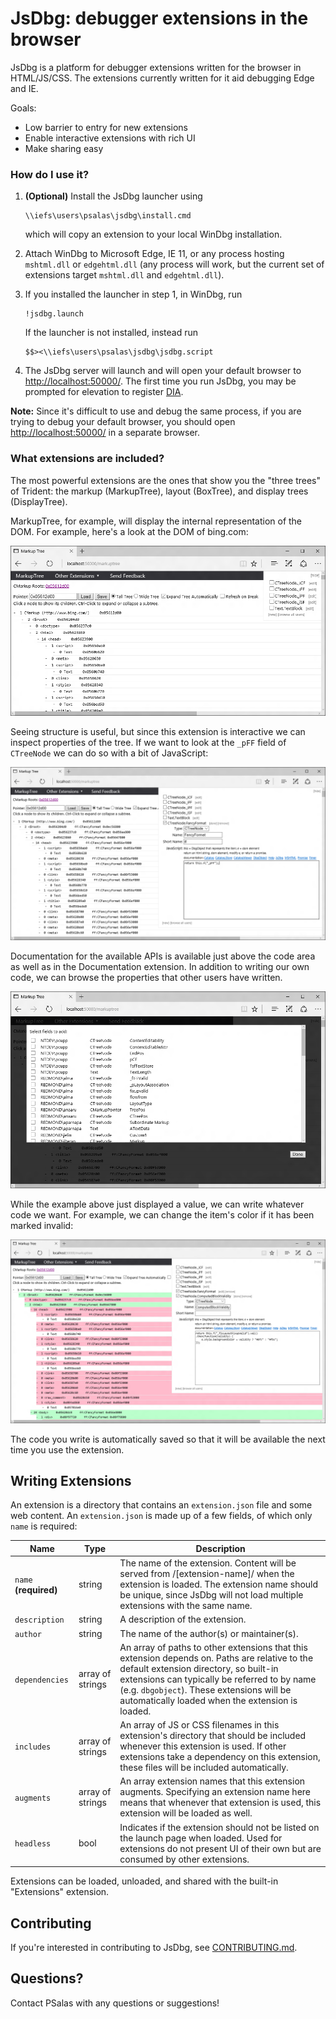 # JsDbg: debugger extensions in the browser
JsDbg is a platform for debugger extensions written for the browser in HTML/JS/CSS.  The extensions currently written for it aid debugging Edge and IE.

Goals:
- Low barrier to entry for new extensions
- Enable interactive extensions with rich UI
- Make sharing easy

### How do I use it?
1. **(Optional)** Install the JsDbg launcher using
    ```
    \\iefs\users\psalas\jsdbg\install.cmd
    ```

    which will copy an extension to your local WinDbg installation.
2. Attach WinDbg to Microsoft Edge, IE 11, or any process hosting `mshtml.dll` or `edgehtml.dll` (any process will work, but the current set of extensions target `mshtml.dll` and `edgehtml.dll`).
3. If you installed the launcher in step 1, in WinDbg, run

    ```
    !jsdbg.launch
    ```

    If the launcher is not installed, instead run

    ```
    $$><\\iefs\users\psalas\jsdbg\jsdbg.script
    ```

4. The JsDbg server will launch and will open your default browser to [http://localhost:50000/](http://localhost:50000/).  The first time you run JsDbg, you may be prompted for elevation to register [DIA](https://msdn.microsoft.com/en-us/library/x93ctkx8.aspx).

**Note:** Since it's difficult to use and debug the same process, if you are trying to debug your default browser, you should open [http://localhost:50000/](http://localhost:50000/) in a separate browser.

### What extensions are included?
The most powerful extensions are the ones that show you the "three trees" of Trident: the markup (MarkupTree), layout (BoxTree), and display trees (DisplayTree).

MarkupTree, for example, will display the internal representation of the DOM.  For example, here's a look at the DOM of bing.com:

![Bing MarkupTree](./readme/markuptree_1.png "Bing MarkupTree") 

Seeing structure is useful, but since this extension is interactive we can inspect properties of the tree.  If we want to look at the `_pFF` field of `CTreeNode` we can do so with a bit of JavaScript:

![Adding a field](./readme/markuptree_2.png "Adding a field")

Documentation for the available APIs is available just above the code area as well as in the Documentation extension.  In addition to writing our own code, we can browse the properties that other users have written.

![Browsing other users' fields](./readme/markuptree_3.png "Browsing other users' fields")

While the example above just displayed a value, we can write whatever code we want.  For example, we can change the item's color if it has been marked invalid:

![Using color to visualize a value](./readme/markuptree_4.png "Using color to visualize a value")

The code you write is automatically saved so that it will be available the next time you use the extension.

## Writing Extensions

An extension is a directory that contains an `extension.json` file and some web content.  An `extension.json` is made up of a few fields, of which only `name` is required:

Name | Type | Description
-----|------|------------
`name` **(required)** | string | The name of the extension.  Content will be served from /[extension-name]/ when the extension is loaded.  The extension name should be unique, since JsDbg will not load multiple extensions with the same name.
`description` | string | A description of the extension.
`author` | string | The name of the author(s) or maintainer(s).
`dependencies` | array of strings | An array of paths to other extensions that this extension depends on.  Paths are relative to the default extension directory, so built-in extensions can typically be referred to by name (e.g. `dbgobject`).  These extensions will be automatically loaded when the extension is loaded.
`includes` | array of strings | An array of JS or CSS filenames in this extension's directory that should be included whenever this extension is used.  If other extensions take a dependency on this extension, these files will be included automatically.
`augments` | array of strings | An array extension names that this extension augments.  Specifying an extension name here means that whenever that extension is used, this extension will be loaded as well.
`headless` | bool | Indicates if the extension should not be listed on the launch page when loaded.  Used for extensions do not present UI of their own but are consumed by other extensions.

Extensions can be loaded, unloaded, and shared with the built-in "Extensions" extension.

## Contributing

If you're interested in contributing to JsDbg, see [CONTRIBUTING.md](./CONTRIBUTING.md).

## Questions?

Contact PSalas with any questions or suggestions!